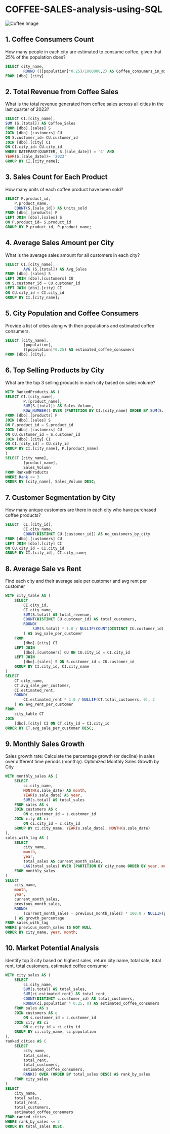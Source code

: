 # COFFEE-SALES-analysis-using-SQL
![Coffee Image](https://github.com/nphan91/COFFEE-SALES-analysis-using-SQL/blob/main/Coffee%20Image.png)

## 1. Coffee Consumers Count
How many people in each city are estimated to consume coffee, given that 25% of the population does?
```sql
SELECT city_name,
		ROUND (([population]*0.25)/1000000,2) AS Coffee_consumers_in_millions
FROM [dbo].[city]
```
## 2. Total Revenue from Coffee Sales
What is the total revenue generated from coffee sales across all cities in the last quarter of 2023?
```sql
SELECT CI.[city_name],
SUM (S.[total]) AS Coffee_Sales
FROM [dbo].[sales] S
JOIN [dbo].[customers] CU
ON S.customer_id= CU.customer_id
JOIN [dbo].[city] CI
ON CI.city_id= CU.city_id
WHERE DATEPART(QUARTER, S.[sale_date]) = '4' AND
YEAR(S.[sale_date])= '2023'
GROUP BY CI.[city_name];
```
## 3. Sales Count for Each Product
How many units of each coffee product have been sold?
```sql
SELECT P.product_id,
	P.product_name,
	COUNT(S.[sale_id]) AS Units_sold
FROM [dbo].[products] P
LEFT JOIN [dbo].[sales] S
ON P.product_id= S.product_id
GROUP BY P.product_id, P.product_name;
```
## 4. Average Sales Amount per City
What is the average sales amount for all customers in each city?
```sql
SELECT CI.[city_name],
		AVG (S.[total]) AS Avg_Sales
FROM [dbo].[sales] S
LEFT JOIN [dbo].[customers] CU
ON S.customer_id = CU.customer_id
LEFT JOIN [dbo].[city] CI
ON CU.city_id = CI.city_id
GROUP BY CI.[city_name];
```
## 5. City Population and Coffee Consumers
Provide a list of cities along with their populations and estimated coffee consumers.
```sql
SELECT [city_name],
		[population],
		([population]*0.25) AS estimated_coffee_consumers
FROM [dbo].[city];
```
## 6. Top Selling Products by City
What are the top 3 selling products in each city based on sales volume?
```sql
WITH RankedProducts AS (
SELECT CI.[city_name],
		P.[product_name],
		SUM(S.[total]) AS Sales_Volumn,
		ROW_NUMBER() OVER (PARTITION BY CI.[city_name] ORDER BY SUM(S.[total]) DESC) AS 'Rank' 
FROM [dbo].[products] P
JOIN [dbo].[sales] S
ON P.product_id = S.product_id
JOIN [dbo].[customers] CU
ON CU.customer_id = S.customer_id
JOIN [dbo].[city] CI
ON CI.[city_id] = CU.city_id
GROUP BY CI.[city_name], P.[product_name]
)
SELECT [city_name],
		[product_name],
		Sales_Volumn
FROM RankedProducts
WHERE Rank <= 3
ORDER BY [city_name], Sales_Volumn DESC;
```
## 7. Customer Segmentation by City
How many unique customers are there in each city who have purchased coffee products?
```sql
SELECT  CI.[city_id], 
		CI.city_name,
		COUNT(DISTINCT CU.[customer_id]) AS no_customers_by_city
FROM [dbo].[customers] CU
LEFT JOIN [dbo].[city] CI
ON CU.city_id = CI.city_id
GROUP BY CI.[city_id], CI.city_name;
```
## 8. Average Sale vs Rent
Find each city and their average sale per customer and avg rent per customer
```sql
WITH city_table AS (
    SELECT 
        CI.city_id,
        CI.city_name,
        SUM(S.total) AS total_revenue,
        COUNT(DISTINCT CU.customer_id) AS total_customers,
        ROUND(
            SUM(S.total) * 1.0 / NULLIF(COUNT(DISTINCT CU.customer_id), 0), 2
        ) AS avg_sale_per_customer
    FROM 
        [dbo].[city] CI
    LEFT JOIN 
        [dbo].[customers] CU ON CU.city_id = CI.city_id
    LEFT JOIN 
        [dbo].[sales] S ON S.customer_id = CU.customer_id
    GROUP BY CI.city_id, CI.city_name
)
SELECT 
    CT.city_name,
    CT.avg_sale_per_customer,
    CI.estimated_rent,
    ROUND(
        CI.estimated_rent * 1.0 / NULLIF(CT.total_customers, 0), 2
    ) AS avg_rent_per_customer
FROM 
    city_table CT
JOIN 
    [dbo].[city] CI ON CT.city_id = CI.city_id
ORDER BY CT.avg_sale_per_customer DESC;

```
## 9. Monthly Sales Growth
Sales growth rate: Calculate the percentage growth (or decline) in sales over different time periods (monthly).
Optimized Monthly Sales Growth by City
```sql
WITH monthly_sales AS (
    SELECT 
        ci.city_name,
        MONTH(s.sale_date) AS month,
        YEAR(s.sale_date) AS year,
        SUM(s.total) AS total_sales
    FROM sales AS s
    JOIN customers AS c
        ON c.customer_id = s.customer_id
    JOIN city AS ci
        ON ci.city_id = c.city_id
    GROUP BY ci.city_name, YEAR(s.sale_date), MONTH(s.sale_date)
),
sales_with_lag AS (
    SELECT
        city_name,
        month,
        year,
        total_sales AS current_month_sales,
        LAG(total_sales) OVER (PARTITION BY city_name ORDER BY year, month) AS previous_month_sales
    FROM monthly_sales
)
SELECT
    city_name,
    month,
    year,
    current_month_sales,
    previous_month_sales,
    ROUND(
        (current_month_sales - previous_month_sales) * 100.0 / NULLIF(previous_month_sales, 0), 2
    ) AS growth_percentage
FROM sales_with_lag
WHERE previous_month_sales IS NOT NULL
ORDER BY city_name, year, month;
```
## 10. Market Potential Analysis
Identify top 3 city based on highest sales, return city name, total sale, total rent, total customers, estimated coffee consumer
```sql
WITH city_sales AS (
    SELECT 
        ci.city_name,
        SUM(s.total) AS total_sales,
        SUM(ci.estimated_rent) AS total_rent,
        COUNT(DISTINCT c.customer_id) AS total_customers,
        ROUND(ci.population * 0.25, 0) AS estimated_coffee_consumers
    FROM sales AS s
    JOIN customers AS c
        ON s.customer_id = c.customer_id
    JOIN city AS ci
        ON c.city_id = ci.city_id
    GROUP BY ci.city_name, ci.population
),
ranked_cities AS (
    SELECT 
        city_name,
        total_sales,
        total_rent,
        total_customers,
        estimated_coffee_consumers,
        RANK() OVER (ORDER BY total_sales DESC) AS rank_by_sales
    FROM city_sales
)
SELECT 
    city_name,
    total_sales,
    total_rent,
    total_customers,
    estimated_coffee_consumers
FROM ranked_cities
WHERE rank_by_sales <= 3
ORDER BY total_sales DESC;
```
